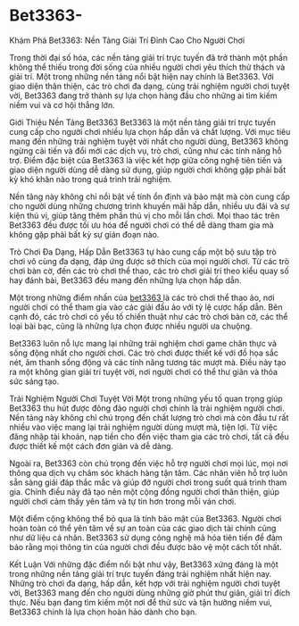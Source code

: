 # Bet3363-
Khám Phá Bet3363: Nền Tảng Giải Trí Đỉnh Cao Cho Người Chơi

Trong thời đại số hóa, các nền tảng giải trí trực tuyến đã trở thành một phần không thể thiếu trong đời sống của nhiều người chơi yêu thích thử thách và giải trí. Một trong những nền tảng nổi bật hiện nay chính là Bet3363. Với giao diện thân thiện, các trò chơi đa dạng, cùng trải nghiệm người chơi tuyệt vời, Bet3363 đang trở thành sự lựa chọn hàng đầu cho những ai tìm kiếm niềm vui và cơ hội thắng lớn.

Giới Thiệu Nền Tảng Bet3363
Bet3363 là một nền tảng giải trí trực tuyến cung cấp cho người chơi nhiều lựa chọn hấp dẫn và chất lượng. Với mục tiêu mang đến những trải nghiệm tuyệt vời nhất cho người dùng, Bet3363 không ngừng cải tiến và đổi mới các dịch vụ, trò chơi, cũng như các tính năng hỗ trợ. Điểm đặc biệt của Bet3363 là việc kết hợp giữa công nghệ tiên tiến và giao diện người dùng dễ dàng sử dụng, giúp người chơi không gặp phải bất kỳ khó khăn nào trong quá trình trải nghiệm.

Nền tảng này không chỉ nổi bật về tính ổn định và bảo mật mà còn cung cấp cho người dùng những chương trình khuyến mãi hấp dẫn, nhiều ưu đãi và sự kiện thú vị, giúp tăng thêm phần thú vị cho mỗi lần chơi. Mọi thao tác trên Bet3363 đều được tối ưu hóa để người chơi có thể dễ dàng tham gia mà không gặp phải bất kỳ sự gián đoạn nào.

Trò Chơi Đa Dạng, Hấp Dẫn
Bet3363 tự hào cung cấp một bộ sưu tập trò chơi vô cùng đa dạng, đáp ứng được sở thích của mọi người chơi. Từ các trò chơi bàn cờ, đến các trò chơi thể thao, các trò chơi giải trí theo kiểu quay số hay đánh bài, Bet3363 đều mang đến những lựa chọn hấp dẫn.

Một trong những điểm nhấn của <a href="https://bet3363.org"> bet3363 </a>  là các trò chơi thể thao ảo, nơi người chơi có thể tham gia vào các giải đấu ảo với tỷ lệ cược hấp dẫn. Bên cạnh đó, các trò chơi có yếu tố chiến thuật như các trò chơi bàn cờ, các thể loại bài bạc, cũng là những lựa chọn được nhiều người ưa chuộng.

Bet3363 luôn nỗ lực mang lại những trải nghiệm chơi game chân thực và sống động nhất cho người chơi. Các trò chơi được thiết kế với đồ họa sắc nét, âm thanh sống động và các tính năng tương tác mượt mà. Điều này tạo ra một không gian giải trí tuyệt vời, nơi người chơi có thể thư giãn và thỏa sức sáng tạo.

Trải Nghiệm Người Chơi Tuyệt Vời
Một trong những yếu tố quan trọng giúp Bet3363 thu hút được đông đảo người chơi chính là trải nghiệm người chơi. Nền tảng này không chỉ chú trọng đến chất lượng trò chơi mà còn đầu tư rất nhiều vào việc mang lại trải nghiệm người dùng mượt mà, tiện lợi. Từ việc đăng nhập tài khoản, nạp tiền cho đến việc tham gia các trò chơi, tất cả đều được thiết kế một cách đơn giản và dễ dàng.

Ngoài ra, Bet3363 còn chú trọng đến việc hỗ trợ người chơi mọi lúc, mọi nơi thông qua dịch vụ chăm sóc khách hàng tận tâm. Các nhân viên hỗ trợ luôn sẵn sàng giải đáp thắc mắc và giúp đỡ người chơi trong suốt quá trình tham gia. Chính điều này đã tạo nên một cộng đồng người chơi thân thiện, giúp người chơi cảm thấy yên tâm và tự tin hơn trong mỗi ván chơi.

Một điểm cộng không thể bỏ qua là tính bảo mật của Bet3363. Người chơi hoàn toàn có thể yên tâm về sự an toàn của các giao dịch tài chính cũng như dữ liệu cá nhân. Bet3363 sử dụng công nghệ mã hóa tiên tiến để đảm bảo rằng mọi thông tin của người chơi đều được bảo vệ một cách tốt nhất.

Kết Luận
Với những đặc điểm nổi bật như vậy, Bet3363 xứng đáng là một trong những nền tảng giải trí trực tuyến đáng trải nghiệm nhất hiện nay. Những trò chơi đa dạng, hấp dẫn, kết hợp với trải nghiệm người chơi tuyệt vời, Bet3363 mang đến cho người dùng những giờ phút thư giãn, giải trí đích thực. Nếu bạn đang tìm kiếm một nơi để thử sức và tận hưởng niềm vui, Bet3363 chính là lựa chọn hoàn hảo dành cho bạn.
